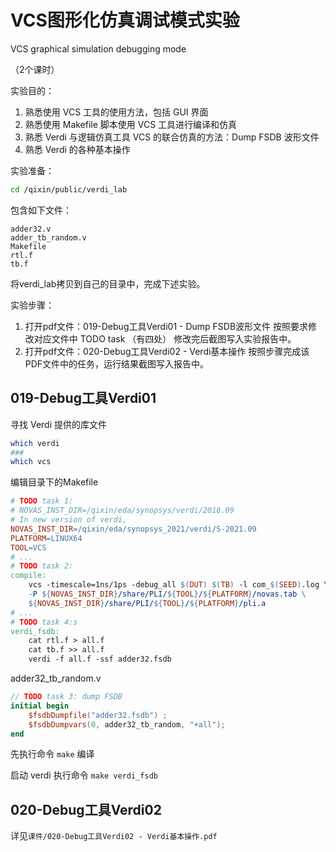 # VCS图形化仿真调试模式实验

VCS graphical simulation debugging mode

（2个课时）

实验目的：

1. 熟悉使用 VCS 工具的使用方法，包括 GUI 界面
2. 熟悉使用 Makefile 脚本使用 VCS 工具进行编译和仿真
3. 熟悉 Verdi 与逻辑仿真工具 VCS 的联合仿真的方法：Dump FSDB 波形文件
4. 熟悉 Verdi 的各种基本操作

实验准备：

```sh
cd /qixin/public/verdi_lab
```

包含如下文件：

```text
adder32.v
adder_tb_random.v
Makefile
rtl.f
tb.f
```

将verdi_lab拷贝到自己的目录中，完成下述实验。

实验步骤：

1. 打开pdf文件：019-Debug工具Verdi01 - Dump FSDB波形文件
按照要求修改对应文件中 TODO task （有四处）
修改完后截图写入实验报告中。
2. 打开pdf文件：020-Debug工具Verdi02 - Verdi基本操作
按照步骤完成该PDF文件中的任务，运行结果截图写入报告中。

## 019-Debug工具Verdi01

寻找 Verdi 提供的库文件

```sh
which verdi
###
which vcs
```

编辑目录下的Makefile

```makefile
# TODO task 1:
# NOVAS_INST_DIR=/qixin/eda/synopsys/verdi/2018.09
# In new version of verdi,
NOVAS_INST_DIR=/qixin/eda/synopsys_2021/verdi/S-2021.09
PLATFORM=LINUX64
TOOL=VCS
# ...
# TODO task 2:
compile:
    vcs -timescale=1ns/1ps -debug_all $(DUT) $(TB) -l com_$(SEED).log \
    -P ${NOVAS_INST_DIR}/share/PLI/${TOOL}/${PLATFORM}/novas.tab \
    ${NOVAS_INST_DIR}/share/PLI/${TOOL}/${PLATFORM}/pli.a
# ...
# TODO task 4:s
verdi_fsdb:
    cat rtl.f > all.f
    cat tb.f >> all.f
    verdi -f all.f -ssf adder32.fsdb
```

adder32_tb_random.v

```verilog
// TODO task 3: dump FSDB
initial begin
    $fsdbDumpfile("adder32.fsdb") ;
    $fsdbDumpvars(0, adder32_tb_random, "+all");
end
```

先执行命令 `make` 编译

启动 verdi 执行命令 `make verdi_fsdb`

## 020-Debug工具Verdi02

详见`课件/020-Debug工具Verdi02 - Verdi基本操作.pdf`
